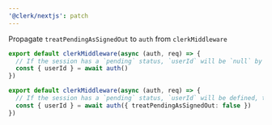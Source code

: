 ```yaml
---
'@clerk/nextjs': patch
---
```


Propagate `treatPendingAsSignedOut` to `auth` from `clerkMiddleware`

```ts
export default clerkMiddleware(async (auth, req) => {
  // If the session has a `pending` status, `userId` will be `null` by default, treated as a signed-out state
  const { userId } = await auth()
})
```

```ts
export default clerkMiddleware(async (auth, req) => {
  // If the session has a `pending` status, `userId` will be defined, treated as a signed-in state
  const { userId } = await auth({ treatPendingAsSignedOut: false })
})
```
